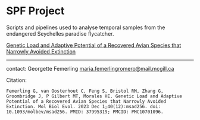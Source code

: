 # SPF Project

Scripts and pipelines used to analyse temporal samples from the endangered Seychelles paradise flycatcher. 

[Genetic Load and Adaptive Potential of a Recovered Avian Species that Narrowly Avoided Extinction](https://academic.oup.com/mbe/article/40/12/msad256/7442647)

----
contact: Georgette Femerling
maria.femerlingromero@mail.mcgill.ca

Citation: 
```
Femerling G, van Oosterhout C, Feng S, Bristol RM, Zhang G, Groombridge J, P Gilbert MT, Morales HE. Genetic Load and Adaptive Potential of a Recovered Avian Species that Narrowly Avoided Extinction. Mol Biol Evol. 2023 Dec 1;40(12):msad256. doi: 10.1093/molbev/msad256. PMID: 37995319; PMCID: PMC10701096.
```
